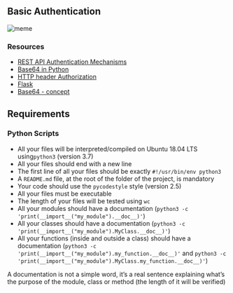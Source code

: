 ## Basic Authentication

![meme](https://s3.amazonaws.com/alx-intranet.hbtn.io/uploads/medias/2020/5/6ccb363443a8f301bc2bc38d7a08e9650117de7c.png?X-Amz-Algorithm=AWS4-HMAC-SHA256&X-Amz-Credential=AKIARDDGGGOUSBVO6H7D%2F20240212%2Fus-east-1%2Fs3%2Faws4_request&X-Amz-Date=20240212T110543Z&X-Amz-Expires=86400&X-Amz-SignedHeaders=host&X-Amz-Signature=85de4f8c8be170a2385a05b774cc3bd36b1c3cea8d6a1116465f434ec6911516)

### Resources
- [REST API Authentication Mechanisms](https://www.youtube.com/watch?v=501dpx2IjGY)
- [Base64 in Python](https://docs.python.org/3.7/library/base64.html)
- [HTTP header Authorization](https://developer.mozilla.org/en-US/docs/Web/HTTP/Headers/Authorization)
- [Flask](https://palletsprojects.com/p/flask/)
- [Base64 - concept](https://en.wikipedia.org/wiki/Base64)

## Requirements
### Python Scripts
- All your files will be interpreted/compiled on Ubuntu 18.04 LTS using``python3`` (version 3.7)
- All your files should end with a new line
- The first line of all your files should be exactly ``#!/usr/bin/env python3``
- A ``README.md`` file, at the root of the folder of the project, is mandatory
- Your code should use the ``pycodestyle`` style (version 2.5)
- All your files must be executable
- The length of your files will be tested using ``wc``
- All your modules should have a documentation (``python3 -c 'print(__import__("my_module").__doc__)'``)
- All your classes should have a documentation (``python3 -c 'print(__import__("my_module").MyClass.__doc__)'``)
- All your functions (inside and outside a class) should have a documentation (``python3 -c 'print(__import__("my_module").my_function.__doc__)'`` and ``python3 -c 'print(__import__("my_module").MyClass.my_function.__doc__)'``)

A documentation is not a simple word, it’s a real sentence explaining what’s the purpose of the module, class or method (the length of it will be verified)
